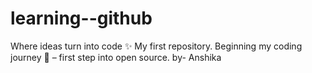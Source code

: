 # learning--github
Where ideas turn into code ✨ My first repository.
Beginning my coding journey 🚀 – first step into open source.
by- Anshika
